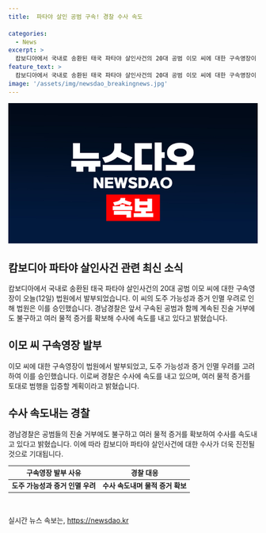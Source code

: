 ```yaml
---
title:  파타야 살인 공범 구속! 경찰 수사 속도

categories:
  - News
excerpt: >
  캄보디아에서 국내로 송환된 태국 파타야 살인사건의 20대 공범 이모 씨에 대한 구속영장이 발부됐다. 범행을 부인하고 진술을 거부하지만, 경찰은 여러 물적 증거를 확보해 수사에 속도를 내고 있다. 이모 씨의 도주 가능성과 증거 인멸 우려로 인해 법원은 구속영장을 발부했다.
feature_text: >
  캄보디아에서 국내로 송환된 태국 파타야 살인사건의 20대 공범 이모 씨에 대한 구속영장이 발부됐다. 범행을 부인하고 진술을 거부하지만, 경찰은 여러 물적 증거를 확보해 수사에 속도를 내고 있다. 이모 씨의 도주 가능성과 증거 인멸 우려로 인해 법원은 구속영장을 발부했다.
image: '/assets/img/newsdao_breakingnews.jpg'
---
```


<p><img src="/assets/img/newsdao_breakingnews.jpg" alt="ontimetimes 속보" /></p>

<h2 data-ke-size="size26">캄보디아 파타야 살인사건 관련 최신 소식</h2>

<p data-ke-size="size16">캄보디아에서 국내로 송환된 태국 파타야 살인사건의 20대 공범 이모 씨에 대한 구속영장이 오늘(12일) 법원에서 발부되었습니다. 이 씨의 도주 가능성과 증거 인멸 우려로 인해 법원은 이를 승인했습니다. 경남경찰은 앞서 구속된 공범과 함께 계속된 진술 거부에도 불구하고 여러 물적 증거를 확보해 수사에 속도를 내고 있다고 밝혔습니다.</p>

<h2 data-ke-size="size26">이모 씨 구속영장 발부</h2>

<p data-ke-size="size16">이모 씨에 대한 구속영장이 법원에서 발부되었고, 도주 가능성과 증거 인멸 우려를 고려하여 이를 승인했습니다. 이로써 경찰은 수사에 속도를 내고 있으며, 여러 물적 증거를 토대로 범행을 입증할 계획이라고 밝혔습니다.</p>

<h2 data-ke-size="size26">수사 속도내는 경찰</h2>

<p data-ke-size="size16">경남경찰은 공범들의 진술 거부에도 불구하고 여러 물적 증거를 확보하여 수사를 속도내고 있다고 밝혔습니다. 이에 따라 캄보디아 파타야 살인사건에 대한 수사가 더욱 진전될 것으로 기대됩니다.</p>

<table>
  <thead>
    <tr>
      <th style="text-align: center;">구속영장 발부 사유</th>
      <th style="text-align: center;">경찰 대응</th>
    </tr>
  </thead>
  <tbody>
    <tr>
      <td style="text-align: center; height: 17px;"><b>도주 가능성과 증거 인멸 우려</b></td>
      <td style="text-align: center;"><b>수사 속도내며 물적 증거 확보</b></td>
    </tr>
  </tbody>
</table>

<p data-ke-size="size16">&nbsp;</p>
실시간 뉴스 속보는, <a href="https://newsdao.kr" rel="dofollow">https://newsdao.kr</a>


